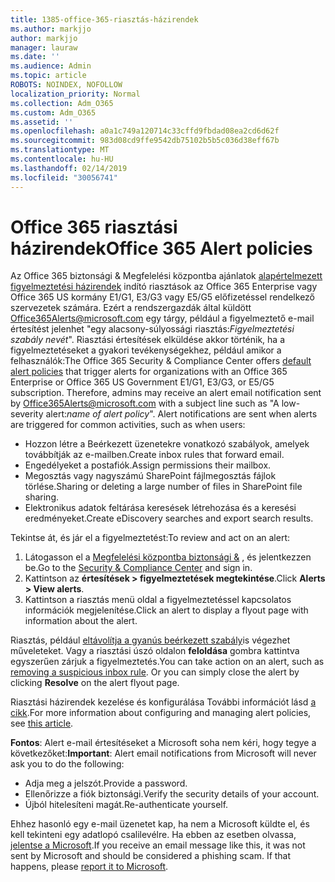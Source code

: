 ```yaml
---
title: 1385-office-365-riasztás-házirendek
ms.author: markjjo
author: markjjo
manager: lauraw
ms.date: ''
ms.audience: Admin
ms.topic: article
ROBOTS: NOINDEX, NOFOLLOW
localization_priority: Normal
ms.collection: Adm_O365
ms.custom: Adm_O365
ms.assetid: ''
ms.openlocfilehash: a0a1c749a120714c33cffd9fbdad08ea2cd6d62f
ms.sourcegitcommit: 983d08cd9ffe9542db75102b5b5c036d38eff67b
ms.translationtype: MT
ms.contentlocale: hu-HU
ms.lasthandoff: 02/14/2019
ms.locfileid: "30056741"
---
```

# <a name="office-365-alert-policies"></a><span data-ttu-id="d0751-102">Office 365 riasztási házirendek</span><span class="sxs-lookup"><span data-stu-id="d0751-102">Office 365 Alert policies</span></span>

<span data-ttu-id="d0751-p101">Az Office 365 biztonsági & Megfelelési központba ajánlatok [alapértelmezett figyelmeztetési házirendek](https://docs.microsoft.com/office365/securitycompliance/alert-policies#default-alert-policies) indító riasztások az Office 365 Enterprise vagy Office 365 US kormány E1/G1, E3/G3 vagy E5/G5 előfizetéssel rendelkező szervezetek számára. Ezért a rendszergazdák által küldött Office365Alerts@microsoft.com egy tárgy, például a figyelmeztető e-mail értesítést jelenhet "egy alacsony-súlyossági riasztás:*Figyelmeztetési szabály nevét*". Riasztási értesítések elküldése akkor történik, ha a figyelmeztetéseket a gyakori tevékenységekhez, például amikor a felhasználók:</span><span class="sxs-lookup"><span data-stu-id="d0751-p101">The Office 365 Security & Compliance Center offers [default alert policies](https://docs.microsoft.com/office365/securitycompliance/alert-policies#default-alert-policies) that trigger alerts for organizations with an Office 365 Enterprise or Office 365 US Government E1/G1, E3/G3, or E5/G5 subscription. Therefore, admins may receive an alert email notification sent by Office365Alerts@microsoft.com with a subject line such as "A low-severity alert:*name of alert policy*". Alert notifications are sent when alerts are triggered for common activities, such as when users:</span></span>

- <span data-ttu-id="d0751-106">Hozzon létre a Beérkezett üzenetekre vonatkozó szabályok, amelyek továbbítják az e-mailben.</span><span class="sxs-lookup"><span data-stu-id="d0751-106">Create inbox rules that forward email.</span></span>
- <span data-ttu-id="d0751-107">Engedélyeket a postafiók.</span><span class="sxs-lookup"><span data-stu-id="d0751-107">Assign permissions their mailbox.</span></span>
- <span data-ttu-id="d0751-108">Megosztás vagy nagyszámú SharePoint fájlmegosztás fájlok törlése.</span><span class="sxs-lookup"><span data-stu-id="d0751-108">Sharing or deleting a large number of files in SharePoint file sharing.</span></span>
- <span data-ttu-id="d0751-109">Elektronikus adatok feltárása keresések létrehozása és a keresési eredményeket.</span><span class="sxs-lookup"><span data-stu-id="d0751-109">Create eDiscovery searches and export search results.</span></span>
 
<span data-ttu-id="d0751-110">Tekintse át, és jár el a figyelmeztetést:</span><span class="sxs-lookup"><span data-stu-id="d0751-110">To review and act on an alert:</span></span>

1. <span data-ttu-id="d0751-111">Látogasson el a [Megfelelési központba biztonsági &](https://protection.office.com) , és jelentkezzen be.</span><span class="sxs-lookup"><span data-stu-id="d0751-111">Go to the [Security & Compliance Center](https://protection.office.com) and sign in.</span></span>
2. <span data-ttu-id="d0751-112">Kattintson az **értesítések > figyelmeztetések megtekintése**.</span><span class="sxs-lookup"><span data-stu-id="d0751-112">Click **Alerts > View alerts**.</span></span>
3. <span data-ttu-id="d0751-113">Kattintson a riasztás menü oldal a figyelmeztetéssel kapcsolatos információk megjelenítése.</span><span class="sxs-lookup"><span data-stu-id="d0751-113">Click an alert to display a flyout page with information about the alert.</span></span>

<span data-ttu-id="d0751-p102">Riasztás, például [eltávolítja a gyanús beérkezett szabály](https://docs.microsoft.com/office365/securitycompliance/responding-to-a-compromised-email-account)is végezhet műveleteket. Vagy a riasztási úszó oldalon **feloldása** gombra kattintva egyszerűen zárjuk a figyelmeztetés.</span><span class="sxs-lookup"><span data-stu-id="d0751-p102">You can take action on an alert, such as [removing a suspicious inbox rule](https://docs.microsoft.com/office365/securitycompliance/responding-to-a-compromised-email-account). Or you can simply close the alert by clicking **Resolve** on the alert flyout page.</span></span>

<span data-ttu-id="d0751-116">Riasztási házirendek kezelése és konfigurálása További információt lásd [a cikk](https://docs.microsoft.com/office365/securitycompliance/alert-policies).</span><span class="sxs-lookup"><span data-stu-id="d0751-116">For more information about configuring and managing alert policies, see  [this article](https://docs.microsoft.com/office365/securitycompliance/alert-policies).</span></span>

<span data-ttu-id="d0751-117">**Fontos**: Alert e-mail értesítéseket a Microsoft soha nem kéri, hogy tegye a következőket:</span><span class="sxs-lookup"><span data-stu-id="d0751-117">**Important**: Alert email notifications from Microsoft will never ask you to do the following:</span></span>

- <span data-ttu-id="d0751-118">Adja meg a jelszót.</span><span class="sxs-lookup"><span data-stu-id="d0751-118">Provide a password.</span></span>
- <span data-ttu-id="d0751-119">Ellenőrizze a fiók biztonsági.</span><span class="sxs-lookup"><span data-stu-id="d0751-119">Verify the security details of your account.</span></span>
- <span data-ttu-id="d0751-120">Újból hitelesíteni magát.</span><span class="sxs-lookup"><span data-stu-id="d0751-120">Re-authenticate yourself.</span></span>

<span data-ttu-id="d0751-p103">Ehhez hasonló egy e-mail üzenetet kap, ha nem a Microsoft küldte el, és kell tekinteni egy adatlopó csalilevélre. Ha ebben az esetben olvassa, [jelentse a Microsoft](https://docs.microsoft.com/office365/SecurityCompliance/report-junk-email-and-phishing-scams-in-outlook-on-the-web-eop).</span><span class="sxs-lookup"><span data-stu-id="d0751-p103">If you receive an email message like this, it was not sent by Microsoft and should be considered a phishing scam. If that happens, please [report it to Microsoft](https://docs.microsoft.com/office365/SecurityCompliance/report-junk-email-and-phishing-scams-in-outlook-on-the-web-eop).</span></span>